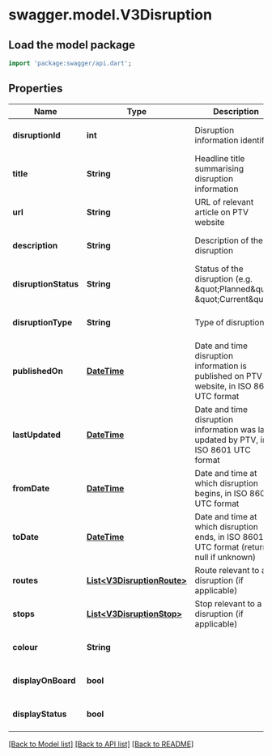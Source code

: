 # swagger.model.V3Disruption

## Load the model package
```dart
import 'package:swagger/api.dart';
```

## Properties
Name | Type | Description | Notes
------------ | ------------- | ------------- | -------------
**disruptionId** | **int** | Disruption information identifier | [optional] [default to null]
**title** | **String** | Headline title summarising disruption information | [optional] [default to null]
**url** | **String** | URL of relevant article on PTV website | [optional] [default to null]
**description** | **String** | Description of the disruption | [optional] [default to null]
**disruptionStatus** | **String** | Status of the disruption (e.g. \&quot;Planned\&quot;, \&quot;Current\&quot;) | [optional] [default to null]
**disruptionType** | **String** | Type of disruption | [optional] [default to null]
**publishedOn** | [**DateTime**](DateTime.md) | Date and time disruption information is published on PTV website, in ISO 8601 UTC format | [optional] [default to null]
**lastUpdated** | [**DateTime**](DateTime.md) | Date and time disruption information was last updated by PTV, in ISO 8601 UTC format | [optional] [default to null]
**fromDate** | [**DateTime**](DateTime.md) | Date and time at which disruption begins, in ISO 8601 UTC format | [optional] [default to null]
**toDate** | [**DateTime**](DateTime.md) | Date and time at which disruption ends, in ISO 8601 UTC format (returns null if unknown) | [optional] [default to null]
**routes** | [**List&lt;V3DisruptionRoute&gt;**](V3DisruptionRoute.md) | Route relevant to a disruption (if applicable) | [optional] [default to []]
**stops** | [**List&lt;V3DisruptionStop&gt;**](V3DisruptionStop.md) | Stop relevant to a disruption (if applicable) | [optional] [default to []]
**colour** | **String** |  | [optional] [default to null]
**displayOnBoard** | **bool** |  | [optional] [default to null]
**displayStatus** | **bool** |  | [optional] [default to null]

[[Back to Model list]](../README.md#documentation-for-models) [[Back to API list]](../README.md#documentation-for-api-endpoints) [[Back to README]](../README.md)

